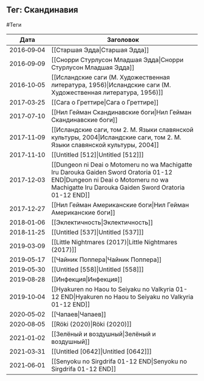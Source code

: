 ## Тег: Скандинавия
#Теги

| Дата | Заголовок |
| --- | --- |
| 2016&#8209;09&#8209;04 | [[Старшая Эдда\|Старшая Эдда]] |
| 2016&#8209;09&#8209;09 | [[Снорри Стурлусон  Младшая Эдда\|Снорри Стурлусон  Младшая Эдда]] |
| 2016&#8209;10&#8209;05 | [[Исландские саги (М. Художественная литература, 1956)\|Исландские саги (М. Художественная литература, 1956)]] |
| 2017&#8209;03&#8209;25 | [[Сага о Греттире\|Сага о Греттире]] |
| 2017&#8209;07&#8209;10 | [[Нил Гейман  Скандинавские боги\|Нил Гейман  Скандинавские боги]] |
| 2017&#8209;11&#8209;09 | [[Исландские саги, том 2. М. Языки славянской культуры, 2004\|Исландские саги, том 2. М. Языки славянской культуры, 2004]] |
| 2017&#8209;11&#8209;10 | [[Untitled [512]\|Untitled [512]]] |
| 2017&#8209;12&#8209;03 | [[Dungeon ni Deai o Motomeru no wa Machigatte Iru Darouka Gaiden Sword Oratoria 01-12 END\|Dungeon ni Deai o Motomeru no wa Machigatte Iru Darouka Gaiden Sword Oratoria 01-12 END]] |
| 2017&#8209;12&#8209;27 | [[Нил Гейман  Американские боги\|Нил Гейман  Американские боги]] |
| 2018&#8209;01&#8209;06 | [[Эклектичность\|Эклектичность]] |
| 2018&#8209;11&#8209;25 | [[Untitled [537]\|Untitled [537]]] |
| 2019&#8209;03&#8209;09 | [[Little Nightmares (2017)\|Little Nightmares (2017)]] |
| 2019&#8209;05&#8209;17 | [[Чайник Поппера\|Чайник Поппера]] |
| 2019&#8209;05&#8209;30 | [[Untitled [558]\|Untitled [558]]] |
| 2019&#8209;08&#8209;28 | [[Инфекция\|Инфекция]] |
| 2019&#8209;10&#8209;04 | [[Hyakuren no Haou to Seiyaku no Valkyria 01-12 END\|Hyakuren no Haou to Seiyaku no Valkyria 01-12 END]] |
| 2020&#8209;05&#8209;02 | [[Чапаев\|Чапаев]] |
| 2020&#8209;08&#8209;05 | [[Röki (2020)\|Röki (2020)]] |
| 2021&#8209;01&#8209;02 | [[Зелёный и воздушный\|Зелёный и воздушный]] |
| 2021&#8209;03&#8209;31 | [[Untitled [0642]\|Untitled [0642]]] |
| 2021&#8209;06&#8209;01 | [[Senyoku no Sirgdrifa 01-12 END\|Senyoku no Sirgdrifa 01-12 END]] |
